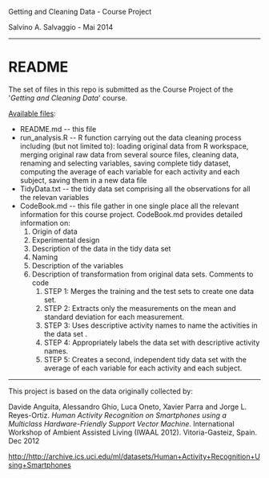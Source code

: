 Getting and Cleaning Data - Course Project

Salvino A. Salvaggio - Mai 2014

**************************************

README
================

The set of files in this repo is submitted as the Course Project of the '*Getting and Cleaning Data*' course.

<u>Available files</u>:

* README.md -- this file
* run_analysis.R -- R function carrying out the data cleaning process including (but not limited to): loading original data from R workspace, merging original raw data from several source files, cleaning data, renaming and selecting variables, saving complete tidy dataset, computing the average of each variable for each activity and each subject, saving them in a new data file 
* TidyData.txt -- the tidy data set comprising all the observations for all the relevan variables
* CodeBook.md -- this file gather in one single place all the relevant information for this course project. CodeBook.md provides detailed information on:
	1. Origin of data
	2. Experimental design
	3. Description of the data in the tidy data set
	4. Naming
	5. Description of the variables
	6. Description of transformation from original data sets. Comments to code
		1. STEP 1: Merges the training and the test sets to create one data set.
		2. STEP 2: Extracts only the measurements on the mean and standard deviation for each measurement.
		3. STEP 3: Uses descriptive activity names to name the activities in the data set .
		4. STEP 4: Appropriately labels the data set with descriptive activity names.
		5. STEP 5: Creates a second, independent tidy data set with the average of each variable for each activity and each subject.

**********************

This project is based on the data originally collected by:

Davide Anguita, Alessandro Ghio, Luca Oneto, Xavier Parra and Jorge L. Reyes-Ortiz. *Human Activity Recognition on Smartphones using a Multiclass Hardware-Friendly Support Vector Machine*. International Workshop of Ambient Assisted Living (IWAAL 2012). Vitoria-Gasteiz, Spain. Dec 2012

<http://http://archive.ics.uci.edu/ml/datasets/Human+Activity+Recognition+Using+Smartphones>
